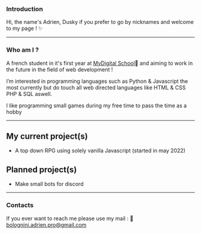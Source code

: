 

### Introduction 

Hi, the name's Adrien, Dusky if you prefer to go by nicknames and welcome to my page ! ✨

-----------------------------------------------------------------------------------------------------------------------------------------------------------------------------------

### Who am I ?

A french student in it's first year at [MyDigital School](https://www.mydigitalschool.com/)🧠 and aiming to work in the future in the field of web development !

I’m interested in programming languages such as Python & Javascript the most currently but do touch all web directed languages like HTML & CSS PHP & SQL aswell.

I like programming small games during my free time to pass the time as a hobby

-----------------------------------------------------------------------------------------------------------------------------------------------------------------------------------

## My current project(s)

- A top down RPG using solely vanilla Javascript (started in may 2022)


## Planned project(s)

- Make small bots for discord

-----------------------------------------------------------------------------------------------------------------------------------------------------------------------------------

### Contacts

If you ever want to reach me please use my mail : 
📩 bolognini.adrien.pro@gmail.com
